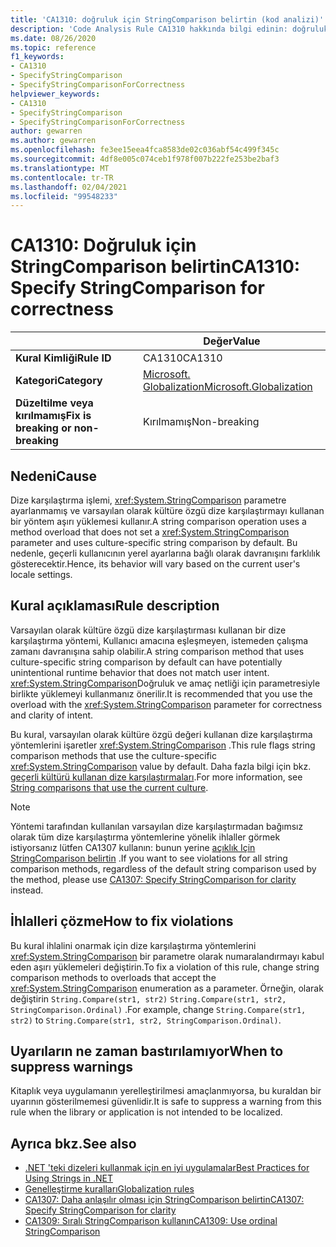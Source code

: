 ```yaml
---
title: 'CA1310: doğruluk için StringComparison belirtin (kod analizi)'
description: 'Code Analysis Rule CA1310 hakkında bilgi edinin: doğruluk için StringComparison belirtme'
ms.date: 08/26/2020
ms.topic: reference
f1_keywords:
- CA1310
- SpecifyStringComparison
- SpecifyStringComparisonForCorrectness
helpviewer_keywords:
- CA1310
- SpecifyStringComparison
- SpecifyStringComparisonForCorrectness
author: gewarren
ms.author: gewarren
ms.openlocfilehash: fe3ee15eea4fca8583de02c036abf54c499f345c
ms.sourcegitcommit: 4df8e005c074ceb1f978f007b222fe253be2baf3
ms.translationtype: MT
ms.contentlocale: tr-TR
ms.lasthandoff: 02/04/2021
ms.locfileid: "99548233"
---
```

# <a name="ca1310-specify-stringcomparison-for-correctness"></a><span data-ttu-id="74932-103">CA1310: Doğruluk için StringComparison belirtin</span><span class="sxs-lookup"><span data-stu-id="74932-103">CA1310: Specify StringComparison for correctness</span></span>

| | <span data-ttu-id="74932-104">Değer</span><span class="sxs-lookup"><span data-stu-id="74932-104">Value</span></span> |
|-|-|
| <span data-ttu-id="74932-105">**Kural Kimliği**</span><span class="sxs-lookup"><span data-stu-id="74932-105">**Rule ID**</span></span> |<span data-ttu-id="74932-106">CA1310</span><span class="sxs-lookup"><span data-stu-id="74932-106">CA1310</span></span>|
| <span data-ttu-id="74932-107">**Kategori**</span><span class="sxs-lookup"><span data-stu-id="74932-107">**Category**</span></span> |[<span data-ttu-id="74932-108">Microsoft. Globalization</span><span class="sxs-lookup"><span data-stu-id="74932-108">Microsoft.Globalization</span></span>](globalization-warnings.md)|
| <span data-ttu-id="74932-109">**Düzeltilme veya kırılmamış**</span><span class="sxs-lookup"><span data-stu-id="74932-109">**Fix is breaking or non-breaking**</span></span> |<span data-ttu-id="74932-110">Kırılmamış</span><span class="sxs-lookup"><span data-stu-id="74932-110">Non-breaking</span></span>|

## <a name="cause"></a><span data-ttu-id="74932-111">Nedeni</span><span class="sxs-lookup"><span data-stu-id="74932-111">Cause</span></span>

<span data-ttu-id="74932-112">Dize karşılaştırma işlemi, <xref:System.StringComparison> parametre ayarlanmamış ve varsayılan olarak kültüre özgü dize karşılaştırmayı kullanan bir yöntem aşırı yüklemesi kullanır.</span><span class="sxs-lookup"><span data-stu-id="74932-112">A string comparison operation uses a method overload that does not set a <xref:System.StringComparison> parameter and uses culture-specific string comparison by default.</span></span> <span data-ttu-id="74932-113">Bu nedenle, geçerli kullanıcının yerel ayarlarına bağlı olarak davranışını farklılık gösterecektir.</span><span class="sxs-lookup"><span data-stu-id="74932-113">Hence, its behavior will vary based on the current user's locale settings.</span></span>

## <a name="rule-description"></a><span data-ttu-id="74932-114">Kural açıklaması</span><span class="sxs-lookup"><span data-stu-id="74932-114">Rule description</span></span>

<span data-ttu-id="74932-115">Varsayılan olarak kültüre özgü dize karşılaştırması kullanan bir dize karşılaştırma yöntemi, Kullanıcı amacına eşleşmeyen, istemeden çalışma zamanı davranışına sahip olabilir.</span><span class="sxs-lookup"><span data-stu-id="74932-115">A string comparison method that uses culture-specific string comparison by default can have potentially unintentional runtime behavior that does not match user intent.</span></span> <span data-ttu-id="74932-116"><xref:System.StringComparison>Doğruluk ve amaç netliği için parametresiyle birlikte yüklemeyi kullanmanız önerilir.</span><span class="sxs-lookup"><span data-stu-id="74932-116">It is recommended that you use the overload with the <xref:System.StringComparison> parameter for correctness and clarity of intent.</span></span>

<span data-ttu-id="74932-117">Bu kural, varsayılan olarak kültüre özgü değeri kullanan dize karşılaştırma yöntemlerini işaretler <xref:System.StringComparison> .</span><span class="sxs-lookup"><span data-stu-id="74932-117">This rule flags string comparison methods that use the culture-specific <xref:System.StringComparison> value by default.</span></span> <span data-ttu-id="74932-118">Daha fazla bilgi için bkz. [geçerli kültürü kullanan dize karşılaştırmaları](../../../standard/base-types/best-practices-strings.md#string-comparisons-that-use-the-current-culture).</span><span class="sxs-lookup"><span data-stu-id="74932-118">For more information, see [String comparisons that use the current culture](../../../standard/base-types/best-practices-strings.md#string-comparisons-that-use-the-current-culture).</span></span>

> [!NOTE]
> <span data-ttu-id="74932-119">Yöntemi tarafından kullanılan varsayılan dize karşılaştırmadan bağımsız olarak tüm dize karşılaştırma yöntemlerine yönelik ihlaller görmek istiyorsanız lütfen CA1307 kullanın: bunun yerine [açıklık Için StringComparison belirtin](ca1307.md) .</span><span class="sxs-lookup"><span data-stu-id="74932-119">If you want to see violations for all string comparison methods, regardless of the default string comparison used by the method, please use [CA1307: Specify StringComparison for clarity](ca1307.md) instead.</span></span>

## <a name="how-to-fix-violations"></a><span data-ttu-id="74932-120">İhlalleri çözme</span><span class="sxs-lookup"><span data-stu-id="74932-120">How to fix violations</span></span>

<span data-ttu-id="74932-121">Bu kural ihlalini onarmak için dize karşılaştırma yöntemlerini <xref:System.StringComparison> bir parametre olarak numaralandırmayı kabul eden aşırı yüklemeleri değiştirin.</span><span class="sxs-lookup"><span data-stu-id="74932-121">To fix a violation of this rule, change string comparison methods to overloads that accept the <xref:System.StringComparison> enumeration as a parameter.</span></span> <span data-ttu-id="74932-122">Örneğin, olarak değiştirin `String.Compare(str1, str2)` `String.Compare(str1, str2, StringComparison.Ordinal)` .</span><span class="sxs-lookup"><span data-stu-id="74932-122">For example, change `String.Compare(str1, str2)` to `String.Compare(str1, str2, StringComparison.Ordinal)`.</span></span>

## <a name="when-to-suppress-warnings"></a><span data-ttu-id="74932-123">Uyarıların ne zaman bastırılamıyor</span><span class="sxs-lookup"><span data-stu-id="74932-123">When to suppress warnings</span></span>

<span data-ttu-id="74932-124">Kitaplık veya uygulamanın yerelleştirilmesi amaçlanmıyorsa, bu kuraldan bir uyarının gösterilmemesi güvenlidir.</span><span class="sxs-lookup"><span data-stu-id="74932-124">It is safe to suppress a warning from this rule when the library or application is not intended to be localized.</span></span>

## <a name="see-also"></a><span data-ttu-id="74932-125">Ayrıca bkz.</span><span class="sxs-lookup"><span data-stu-id="74932-125">See also</span></span>

- [<span data-ttu-id="74932-126">.NET 'teki dizeleri kullanmak için en iyi uygulamalar</span><span class="sxs-lookup"><span data-stu-id="74932-126">Best Practices for Using Strings in .NET</span></span>](../../../standard/base-types/best-practices-strings.md)
- [<span data-ttu-id="74932-127">Genelleştirme kuralları</span><span class="sxs-lookup"><span data-stu-id="74932-127">Globalization rules</span></span>](globalization-warnings.md)
- [<span data-ttu-id="74932-128">CA1307: Daha anlaşılır olması için StringComparison belirtin</span><span class="sxs-lookup"><span data-stu-id="74932-128">CA1307: Specify StringComparison for clarity</span></span>](ca1307.md)
- [<span data-ttu-id="74932-129">CA1309: Sıralı StringComparison kullanın</span><span class="sxs-lookup"><span data-stu-id="74932-129">CA1309: Use ordinal StringComparison</span></span>](ca1309.md)
